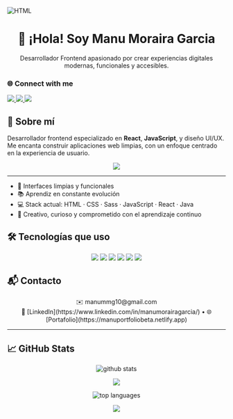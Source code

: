 ![HTML](https://img.shields.io/badge/HTML5-E34F26?style=for-the-badge&logo=html5&logoColor=white)

<h1 align="center">👋 ¡Hola! Soy Manu Moraira Garcia</h1>
<p align="center">Desarrollador Frontend apasionado por crear experiencias digitales modernas, funcionales y accesibles.</p>

### 🌐 Connect with me
<p align="center">  
<p align="left">
  <a href="https://manuportfoliobeta.netlify.app" target="_blank">
    <img src="https://img.shields.io/badge/Portafolio-Web-0078D4?style=for-the-badge&logo=netlify&logoColor=white" />
  </a>
  <a href="mailto:manummg10@gmail.com">
    <img src="https://img.shields.io/badge/Email-manummg10@gmail.com-D14836?style=for-the-badge&logo=gmail&logoColor=white" />
  </a>
  <a href="https://www.linkedin.com/in/manumorairagarcia/" target="_blank">
    <img src="https://img.shields.io/badge/LinkedIn-Conectar-0A66C2?style=for-the-badge&logo=linkedin&logoColor=white" />
  </a>
</p>

## 🧠 Sobre mí

Desarrollador frontend especializado en **React**, **JavaScript**, y diseño UI/UX. Me encanta construir aplicaciones web limpias, con un enfoque centrado en la experiencia de usuario.
<p align="center">
  <img src="https://readme-typing-svg.herokuapp.com/?lines=Frontend+Developer+Creativo+y+detallista;Amante+de+la+UI/UX,+Java+,+y+JavaScript;&center=true&width=500&height=45" />
</p>

--- 

- 🎯 Interfaces limpias y funcionales
- 📚 Aprendiz en constante evolución
- 💻 Stack actual: HTML · CSS · Sass · JavaScript · React · Java
- 🧩 Creativo, curioso y comprometido con el aprendizaje continuo

## 🛠️ Tecnologías que uso

<p align="center">
  <img src="https://img.shields.io/badge/HTML-E34F26?style=for-the-badge&logo=html5&logoColor=white" />
  <img src="https://img.shields.io/badge/CSS-1572B6?style=for-the-badge&logo=css3&logoColor=white" />
  <img src="https://img.shields.io/badge/Sass-CC6699?style=for-the-badge&logo=sass&logoColor=white" />
  <img src="https://img.shields.io/badge/JavaScript-F7DF1E?style=for-the-badge&logo=javascript&logoColor=black" />
  <img src="https://img.shields.io/badge/React-20232A?style=for-the-badge&logo=react&logoColor=61DAFB" />
  <img src="https://img.shields.io/badge/Java-007396?style=for-the-badge&logo=java&logoColor=white" />
</p>

## 📬 Contacto

<p align="center">
  ✉️ manummg10@gmail.com  
  <br>  
  💼 [LinkedIn](https://www.linkedin.com/in/manumorairagarcia/) • 🌐 [Portafolio](https://manuportfoliobeta.netlify.app)
</p>

---

## 📈 GitHub Stats

<p align="center">
  <img src="https://github-readme-stats.vercel.app/api?username=manummg10&show_icons=true&locale=es&theme=radical&cache_seconds=60" alt="github stats" />
</p>
<p align="center">
  <img src="https://github-readme-streak-stats.herokuapp.com/?user=manummg10&theme=radical" />
</p>
<p align="center">
  <img src="https://github-readme-stats.vercel.app/api/top-langs/?username=manummg10&layout=compact&theme=radical" alt="top languages" />
</p>

<p align="center">
  <img src="https://img.shields.io/badge/JavaScript-F7DF1E?style=flat-square&logo=javascript&logoColor=black" />
</p>





